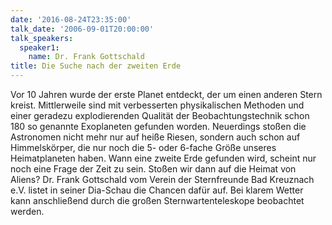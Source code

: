 ```yaml
---
date: '2016-08-24T23:35:00'
talk_date: '2006-09-01T20:00:00'
talk_speakers:
  speaker1:
    name: Dr. Frank Gottschald
title: Die Suche nach der zweiten Erde
---
```

Vor 10 Jahren wurde der erste Planet entdeckt, der um einen anderen Stern kreist.
Mittlerweile sind mit verbesserten physikalischen Methoden und einer geradezu
explodierenden Qualität der Beobachtungstechnik schon 180 so genannte Exoplaneten
gefunden worden. Neuerdings stoßen die Astronomen nicht mehr nur auf heiße Riesen,
sondern auch schon auf Himmelskörper, die nur noch die 5- oder 6-fache Größe unseres Heimatplaneten haben. Wann eine zweite Erde gefunden wird, scheint nur noch eine Frage der Zeit zu sein. Stoßen wir dann auf die Heimat von Aliens? 
Dr. Frank Gottschald vom Verein der Sternfreunde Bad Kreuznach e.V. listet in seiner Dia-Schau die Chancen dafür auf.
Bei klarem Wetter kann anschließend durch die großen Sternwartenteleskope beobachtet werden.